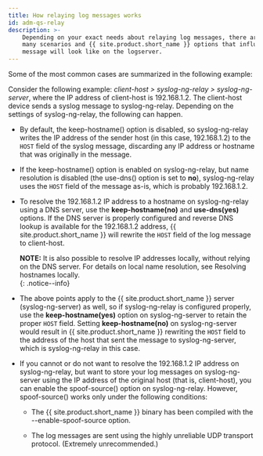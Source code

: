 ```yaml
---
title: How relaying log messages works
id: adm-qs-relay
description: >-
    Depending on your exact needs about relaying log messages, there are
    many scenarios and {{ site.product.short_name }} options that influence how the log
    message will look like on the logserver. 
---
```


Some of the most common cases are summarized in the following example:

Consider the following example: *client-host \> syslog-ng-relay \>
syslog-ng-server*, where the IP address of client-host is 192.168.1.2.
The client-host device sends a syslog message to syslog-ng-relay.
Depending on the settings of syslog-ng-relay, the following can happen.

- By default, the keep-hostname() option is disabled, so
    syslog-ng-relay writes the IP address of the sender host (in this
    case, 192.168.1.2) to the `HOST` field of the syslog message,
    discarding any IP address or hostname that was originally in the
    message.

- If the keep-hostname() option is enabled on syslog-ng-relay, but
    name resolution is disabled (the use-dns() option is set to **no**),
    syslog-ng-relay uses the `HOST` field of the message as-is, which is
    probably 192.168.1.2.

- To resolve the 192.168.1.2 IP address to a hostname on
    syslog-ng-relay using a DNS server, use the **keep-hostname(no)**
    and **use-dns(yes)** options. If the DNS server is properly
    configured and reverse DNS lookup is available for the 192.168.1.2
    address, {{ site.product.short_name }} will rewrite the `HOST` field of the log
    message to client-host.

    **NOTE:** It is also possible to resolve IP addresses locally, without
    relying on the DNS server. For details on local name resolution, see
    Resolving hostnames locally.  
    {: .notice--info}

- The above points apply to the {{ site.product.short_name }} server
    (syslog-ng-server) as well, so if syslog-ng-relay is configured
    properly, use the **keep-hostname(yes)** option on syslog-ng-server
    to retain the proper `HOST` field. Setting **keep-hostname(no)** on
    syslog-ng-server would result in {{ site.product.short_name }} rewriting the `HOST`
    field to the address of the host that sent the message to
    syslog-ng-server, which is syslog-ng-relay in this case.

- If you cannot or do not want to resolve the 192.168.1.2 IP address
    on syslog-ng-relay, but want to store your log messages on
    syslog-ng-server using the IP address of the original host (that is,
    client-host), you can enable the spoof-source() option on
    syslog-ng-relay. However, spoof-source() works only under the
    following conditions:

  - The {{ site.product.short_name }} binary has been compiled with the
        \--enable-spoof-source option.

  - The log messages are sent using the highly unreliable UDP
        transport protocol. (Extremely unrecommended.)
